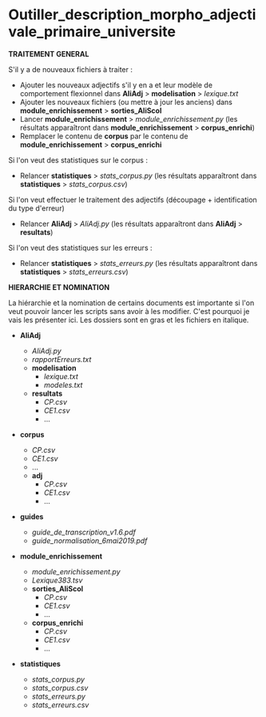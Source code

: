 # Outiller_description_morpho_adjectivale_primaire_universite

**TRAITEMENT GENERAL**

S'il y a de nouveaux fichiers à traiter :
  - Ajouter les nouveaux adjectifs s'il y en a et leur modèle de comportement flexionnel dans **AliAdj** > **modelisation** > *lexique.txt*
  - Ajouter les nouveaux fichiers (ou mettre à jour les anciens) dans **module_enrichissement** > **sorties_AliScol**
  - Lancer **module_enrichissement** > *module_enrichissement.py* (les résultats apparaîtront dans **module_enrichissement** > **corpus_enrichi**)
  - Remplacer le contenu de **corpus** par le contenu de **module_enrichissement** > **corpus_enrichi**

Si l'on veut des statistiques sur le corpus :
  - Relancer **statistiques** > *stats_corpus.py* (les résultats apparaîtront dans **statistiques** > *stats_corpus.csv*)

Si l'on veut effectuer le traitement des adjectifs (découpage + identification du type d'erreur)
  - Relancer **AliAdj** > *AliAdj.py* (les résultats apparaîtront dans **AliAdj** > **resultats**)

Si l'on veut des statistiques sur les erreurs :
  - Relancer **statistiques** > *stats_erreurs.py* (les résultats apparaîtront dans **statistiques** > *stats_erreurs.csv*)

**HIERARCHIE ET NOMINATION**

La hiérarchie et la nomination de certains documents est importante si l'on veut pouvoir lancer les scripts sans avoir à les modifier.
C'est pourquoi je vais les présenter ici. Les dossiers sont en gras et les fichiers en italique.

* **AliAdj**
  * *AliAdj.py*
  * *rapportErreurs.txt*
  * **modelisation** 
    * *lexique.txt*
    * *modeles.txt*
  * **resultats**
    * *CP.csv*
    * *CE1.csv*
    * ... 

* **corpus**
  * *CP.csv*
  * *CE1.csv*
  * ...
  * **adj**
    * *CP.csv*
    * *CE1.csv*
    * ...

* **guides**
  * *guide_de_transcription_v1.6.pdf*
  * *guide_normalisation_6mai2019.pdf*

* **module_enrichissement**
  * *module_enrichissement.py*
  * *Lexique383.tsv*
  * **sorties_AliScol**
    * *CP.csv*
    * *CE1.csv*
    * ...
  * **corpus_enrichi**
    * *CP.csv*
    * *CE1.csv*
    * ...

* **statistiques**
  * *stats_corpus.py*
  * *stats_corpus.csv*
  * *stats_erreurs.py*
  * *stats_erreurs.csv*

